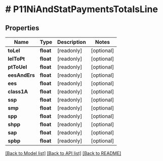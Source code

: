 # # P11NiAndStatPaymentsTotalsLine

## Properties

Name | Type | Description | Notes
------------ | ------------- | ------------- | -------------
**toLel** | **float** | [readonly] | [optional]
**lelToPt** | **float** | [readonly] | [optional]
**ptToUel** | **float** | [readonly] | [optional]
**eesAndErs** | **float** | [readonly] | [optional]
**ees** | **float** | [readonly] | [optional]
**class1A** | **float** | [readonly] | [optional]
**ssp** | **float** | [readonly] | [optional]
**smp** | **float** | [readonly] | [optional]
**spp** | **float** | [readonly] | [optional]
**shpp** | **float** | [readonly] | [optional]
**sap** | **float** | [readonly] | [optional]
**spbp** | **float** | [readonly] | [optional]

[[Back to Model list]](../../README.md#models) [[Back to API list]](../../README.md#endpoints) [[Back to README]](../../README.md)

